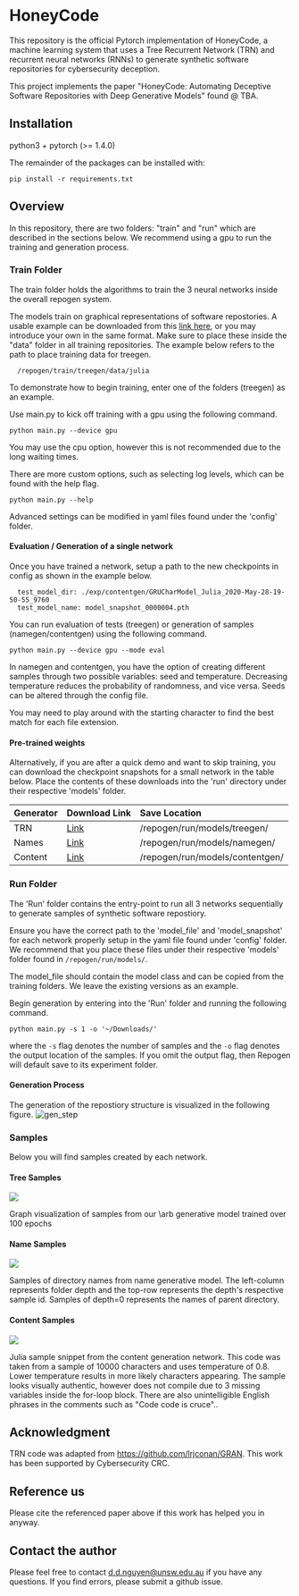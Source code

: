 # HoneyCode

This repository is the official Pytorch implementation of HoneyCode, a machine learning system that uses a Tree Recurrent Network (TRN) and recurrent neural networks (RNNs) to generate synthetic software repositories for cybersecurity deception. 

This project implements the paper "HoneyCode: Automating Deceptive Software Repositories with Deep Generative Models" found @ TBA. 

## Installation

python3 + pytorch (>= 1.4.0)

The remainder of the packages can be installed with:

```pip install -r requirements.txt```

## Overview

In this repository, there are two folders: "train" and "run" which are described in the sections below. 
We recommend using a gpu to run the training and generation process. 

### Train Folder

The train folder holds the algorithms to train the 3 neural networks inside the overall repogen system. 

The models train on graphical representations of software repostories.
A usable example can be downloaded from this [link here](https://repogen.s3-ap-southeast-2.amazonaws.com/julia_graph_data.zip), or you may introduce your own in the same format. 
Make sure to place these inside the "data" folder in all training repositories. 
The example below refers to the path to place training data for treegen. 
```
  /repogen/train/treegen/data/julia
```

To demonstrate how to begin training, enter one of the folders (treegen) as an example.

Use main.py to kick off training with a gpu using the following command. 

```python main.py --device gpu```

You may use the cpu option, however this is not recommended due to the long waiting times. 

There are more custom options, such as selecting log levels, which can be found with the help flag. 

```python main.py --help```

Advanced settings can be modified in yaml files found under the 'config' folder. 

#### Evaluation / Generation of a single network

Once you have trained a network, setup a path to the new checkpoints in config as shown in the example below. 

```
  test_model_dir: ./exp/contentgen/GRUCharModel_Julia_2020-May-28-19-50-55_9760
  test_model_name: model_snapshot_0000004.pth
```

You can run evaluation of tests (treegen) or generation of samples (namegen/contentgen) using the following command.

```python main.py --device gpu --mode eval```

In namegen and contentgen, you have the option of creating different samples through two possible variables: seed and temperature. 
Decreasing temperature reduces the probability of randomness, and vice versa. 
Seeds can be altered through the config file. 

You may need to play around with the starting character to find the best match for each file extension. 

#### Pre-trained weights
Alternatively, if you are after a quick demo and want to skip training, you can download the checkpoint snapshots for a small network in the table below. 
Place the contents of these downloads into the 'run' directory under their respective 'models' folder. 


| Generator         | Download Link             | Save Location    |
| :---------------- |:-------------|:-----|
| TRN      | [Link](https://repogen.s3-ap-southeast-2.amazonaws.com/treegen.zip) | /repogen/run/models/treegen/ |
| Names      | [Link](https://repogen.s3-ap-southeast-2.amazonaws.com/namegen.zip)      |   /repogen/run/models/namegen/ |
| Content    | [Link](https://repogen.s3-ap-southeast-2.amazonaws.com/contentgen.zip)      |    /repogen/run/models/contentgen/ |



### Run Folder
The 'Run' folder contains the entry-point to run all 3 networks sequentially to generate samples of synthetic software repostiory. 

Ensure you have the correct path to the 'model_file' and 'model_snapshot' for each network properly setup in the yaml file found under 'config' folder. 
We recommend that you place these files under their respective 'models' folder found in ```/repogen/run/models/```.

The model_file should contain the model class and can be copied from the training folders. We leave the existing versions as an example.

Begin generation by entering into the 'Run' folder and running the following command.

```python main.py -s 1 -o '~/Downloads/' ```

 where the ```-s``` flag denotes the number of samples and the ```-o``` flag denotes the output location of the samples.
If you omit the output flag, then Repogen will default save to its experiment folder. 

#### Generation Process
The generation of the repostiory structure is visualized in the following figure. 
![gen_step](https://github.com/dngu7/myfiles/blob/master/generation_steps.png?raw=true)


### Samples
Below you will find samples created by each network. 

#### Tree Samples
![](https://github.com/dngu7/myfiles/blob/master/arb_samples_graphs.png?raw=true)

Graph visualization of samples from our \arb generative model trained over 100 epochs

#### Name Samples
![](https://github.com/dngu7/myfiles/blob/master/namegen_samples.png?raw=true)

Samples of directory names from name generative model. The left-column represents folder depth and the top-row represents the depth's respective sample id. Samples of depth=0 represents the names of parent directory.

#### Content Samples
![](https://github.com/dngu7/myfiles/blob/master/contentgen_sample.png?raw=true)

Julia sample snippet from the content generation network. This code was taken from a sample of 10000 characters and uses temperature of 0.8. Lower temperature results in more likely characters appearing. The sample looks visually authentic, however does not compile due to 3 missing variables inside the for-loop block. There are also unintelligible English phrases in the comments such as "Code code is cruce"..

## Acknowledgment
TRN code was adapted from https://github.com/lrjconan/GRAN. This work has been supported by Cybersecurity CRC.

## Reference us
Please cite the referenced paper above if this work has helped you in anyway. 

## Contact the author
Please feel free to contact d.d.nguyen@unsw.edu.au if you have any questions. 
If you find errors, please submit a github issue. 






